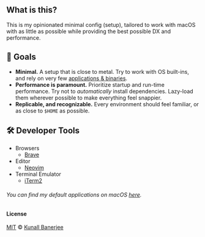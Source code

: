 ## What is this?

This is my opinionated minimal config (setup), tailored to work with macOS with as little as possible while providing the best possible DX and performance.

## 🎯 Goals

- **Minimal.** A setup that is close to metal. Try to work with OS built-ins, and rely on very few [applications & binaries](./brew/Brewfile).
- **Performance is paramount.** Prioritize startup and run-time performance. Try not to _automatically_ install dependencies. Lazy-load them wherever possible to make everything feel snappier.
- **Replicable, and recognizable.** Every environment should feel familiar, or as close to `$HOME` as possible.

## 🛠 Developer Tools

- Browsers
  - [Brave](https://brave.com/)
- Editor
  - [Neovim](https://neovim.io/)
- Terminal Emulator
  - [iTerm2](https://iterm2.com/)

###### You can find my default applications on macOS [here](https://kimchiii.space/defaults?ref=github.com/yeskunall/dotfiles).

#### License

[MIT](./license) © [Kunall Banerjee](https://kunall.dev/)
